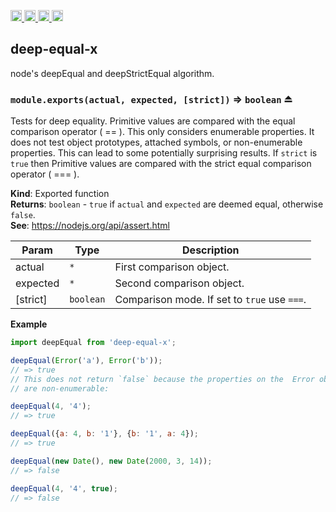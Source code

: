<a href="https://travis-ci.org/Xotic750/deep-equal-x"
   title="Travis status">
<img
   src="https://travis-ci.org/Xotic750/deep-equal-x.svg?branch=master"
   alt="Travis status" height="18"/>
</a>
<a href="https://david-dm.org/Xotic750/deep-equal-x"
   title="Dependency status">
<img src="https://david-dm.org/Xotic750/deep-equal-x.svg"
   alt="Dependency status" height="18"/>
</a>
<a href="https://david-dm.org/Xotic750/deep-equal-x#info=devDependencies"
   title="devDependency status">
<img src="https://david-dm.org/Xotic750/deep-equal-x/dev-status.svg"
   alt="devDependency status" height="18"/>
</a>
<a href="https://badge.fury.io/js/deep-equal-x" title="npm version">
<img src="https://badge.fury.io/js/deep-equal-x.svg"
   alt="npm version" height="18"/>
</a>
<a name="module_deep-equal-x"></a>

## deep-equal-x

node's deepEqual and deepStrictEqual algorithm.

<a name="exp_module_deep-equal-x--module.exports"></a>

### `module.exports(actual, expected, [strict])` ⇒ <code>boolean</code> ⏏

Tests for deep equality. Primitive values are compared with the equal
comparison operator ( == ). This only considers enumerable properties.
It does not test object prototypes, attached symbols, or non-enumerable
properties. This can lead to some potentially surprising results. If
`strict` is `true` then Primitive values are compared with the strict
equal comparison operator ( === ).

**Kind**: Exported function  
**Returns**: <code>boolean</code> - `true` if `actual` and `expected` are deemed equal,
otherwise `false`.  
**See**: https://nodejs.org/api/assert.html

| Param    | Type                 | Description                                  |
| -------- | -------------------- | -------------------------------------------- |
| actual   | <code>\*</code>      | First comparison object.                     |
| expected | <code>\*</code>      | Second comparison object.                    |
| [strict] | <code>boolean</code> | Comparison mode. If set to `true` use `===`. |

**Example**

```js
import deepEqual from 'deep-equal-x';

deepEqual(Error('a'), Error('b'));
// => true
// This does not return `false` because the properties on the  Error object
// are non-enumerable:

deepEqual(4, '4');
// => true

deepEqual({a: 4, b: '1'}, {b: '1', a: 4});
// => true

deepEqual(new Date(), new Date(2000, 3, 14));
// => false

deepEqual(4, '4', true);
// => false
```
